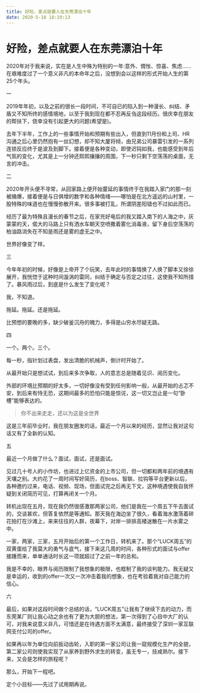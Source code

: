 ```yaml
---
title: 好险，差点就要人在东莞漂泊十年
date: 2020-5-18 18:19:13
---
```


# 好险，差点就要人在东莞漂泊十年

2020年对于我来说，实在是人生中殊为特别的一年:意外、惆怅、惊喜、焦虑……在艰难度过了一个意义非凡的本命年之后，没想到会以这样的形式开始人生的第25个年头。

一


2019年年初，以及之前的很长一段时间，不可自已的陷入到一种漫长、纠结、矛盾又不知所终的感情境地，以至于我到现在都不忍再反刍这段经历。很庆幸在朋友的帮扶下，侥幸没有引起更大的问题(希望是)。

去年下半年，工作上的一些事情开始和预期有些出入，但直到11月份和上司、HR沟通之后心里仍然抱有一丝幻想，却不知大厦将倾，由兄弟公司暴雷引发的一系列连锁反应终于是波及到脚下。接着便是各种变动，即使迟钝如我，也能感受到年后气氛的变化，尤其是上一分钟还熙熙攘攘的周围，下一秒只剩下空荡荡的桌面，无言的冲击。

二


2020年开头便不寻常，从回家路上便开始蔓延的事情终于在我踏入家门的那一刻被捅爆，接着便是与日俱增的数字和各种情绪——哪怕是在北方遥远的山村里，一股特殊的味道也在慢慢弥散开来。很多事被打乱，所谓阴差阳错也不过如此而已。

经历了最为特殊且漫长的春节之后，在家充好电后的我又踏入南下的人海之中，灰蒙蒙的天，偌大的马路上只有洒水车朝天空喷撒着雾化消毒液，留下身后空荡荡的柏油路消失在不知是雨还是雾的虚无之中。

世界好像变了样。

三

今年年初的时候，好像是上帝开了个玩笑，去年此时的事情换了人换了脚本又徐徐展开，我恍惚于这种时间漩涡的雷同，纠结于确定与否定之过往，这使我不知所措了。暴风雨过后，到底是什么发生了变化呢？

我，不知道。

拖延。拖延。还是拖延。

比预想的要晚的多，缺少破釜沉舟的魄力，多得是山穷水尽疑无路。

四

一个。两个。三个。

每一秒，指针划过表盘，发出清脆的机械声，倒计时开始了。

从最开始只是想试试，到后来多次争取，人的意志总是随着见识、阅历变化。

外部的环境比预期的好太多，一切好像没有受到任何影响一般，从最开始的忐忑不安，到后来有恃无恐，这期间最多的恐怕只能是惊诧，这一切又岂止是一句“卧槽”能够表达的。

> 你不出来走走，还以为这是全世界

这是三年前毕业时，我在朋友圈发的话，最近一个月以来的经历，显然让我对这句话又有了全新的认知。

五


最近一个月做了什么？面试，面试，还是面试。

见过几十号人的小作坊，也进过上亿资金的上市公司，但一切都和两年前的境遇有天壤之别。大约花了一周时间写好简历，在boss、智联、拉钩等平台更新以后，各种邀约过来，电话、视频、现场，但面试完之后再无下文，这种境遇使我自我怀疑到关闭简历可见，打算再闭关一个月。

转机出现在五月，现在我仍然很感激那两家公司，他们是我在一个周五下午去面试的，交谈甚欢，但答复依然是等通知。那天我在海边坐了很久，看着海水激荡着碎花拍打在沙滩上，来来往往的人群，夜幕下，对岸一排排高楼迷散在一片水雾之中。

一家，两家，三家，五月开始后的第一个工作日，转机来了。那个“LUCK周五”的双黄蛋给了我莫大的勇气与底气，接下来这几周的时间，各种形式的面试与offer接踵而来，单单通话时长这一项就超过了之前一年的总和。

我是不幸的，眼界与阅历限制了我想象的极限，也框制了我的谈判能力。我无疑又是幸运的，收到的offer一次又一次冲击着我的想象，也在考验着我对自己能力的信心。

六

最后，如果对这段时间做个总结的话，“LUCK周五”让我有了继续下去的动力，而东莞某厂则让我心动之余也有了更为大胆的想法，第一次得到了心目中大厂的认可，对我来说意义非凡，可惜还是在待遇方面不太满意，最终接受了深圳一家互联网支付公司的offer。

如果再以年为单位向前扳动齿轮，入职的第一家公司让我一窥规模化生产的全貌，第二家公司则使我实现了从家养到野外求生的转变，虽无专一，技咸熟尔。接下来，又会是怎样的旅程呢？

那么，开始下一程吧。

定个小目标——先过了试用期再说。


